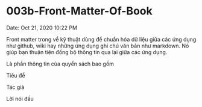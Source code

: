 # 003b-Front-Matter-Of-Book

Date: Oct 21, 2020 10:22 PM

Front matter trong về kỹ thuật dùng để chuẩn hóa dữ liệu giữa các ứng dụng như github, wiki hay những ứng dụng ghi chú văn bản như markdown. Nó giúp bạn thuận tiện đồng bộ thông tin qua lại giữa các ứng dụng.

Là phần thông tin của quyển sách bao gồm

Tiêu đề

Tác giả

Lời nói đầu